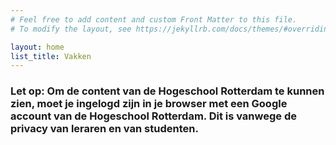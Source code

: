 ```yaml
---
# Feel free to add content and custom Front Matter to this file.
# To modify the layout, see https://jekyllrb.com/docs/themes/#overriding-theme-defaults

layout: home
list_title: Vakken
---
```


### **Let op: Om de content van de Hogeschool Rotterdam te kunnen zien, moet je ingelogd zijn in je browser met een Google account van de Hogeschool Rotterdam. Dit is vanwege de privacy van leraren en van studenten.**

